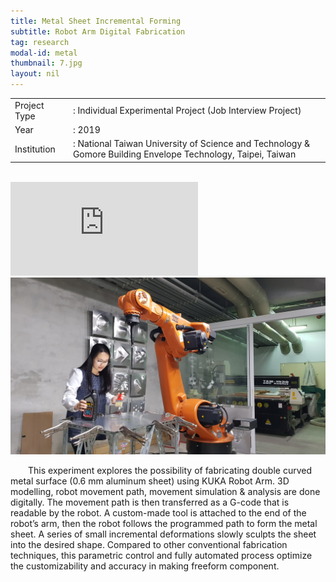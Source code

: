 ```yaml
---
title: Metal Sheet Incremental Forming
subtitle: Robot Arm Digital Fabrication
tag: research
modal-id: metal
thumbnail: 7.jpg
layout: nil
---
```

<table class="table__research">
    <tbody>
        <tr>
            <td>
                Project Type&nbsp;&nbsp;&nbsp;
            </td>
            <td>
                : Individual Experimental Project (Job Interview Project)
            </td>
        </tr>
        <tr>
            <td>
                Year
            </td>
            <td>
                : 2019 
            </td>
        </tr>
        <tr>
            <td>
                Institution
            </td>
            <td>
                : National Taiwan University of Science and Technology & Gomore Building Envelope Technology, Taipei, Taiwan
            </td>
        </tr>
    </tbody>
</table>
<br>

<div class="video-container">
<iframe  src="https://www.youtube.com/embed/0O0DgZ5RrAg" frameborder="0" allow="accelerometer; autoplay; encrypted-media; gyroscope; picture-in-picture" allowfullscreen></iframe>
 </div>
<img src="images/portfolio/7/7A.jpg" class="img-responsive img-centered" alt="elisabeth with KUKA">
<br>

&emsp;&emsp;This experiment explores the possibility of fabricating double curved metal surface (0.6 mm aluminum sheet) using KUKA Robot Arm. 3D modelling, robot movement path, movement simulation & analysis are done digitally. The movement path is then transferred as a G-code that is readable by the robot. A custom-made tool is attached to the end of the robot’s arm, then the robot follows the programmed path to form the metal sheet. A series of small incremental deformations slowly sculpts the sheet into the desired shape. Compared to other conventional fabrication techniques, this parametric control and fully automated process optimize the customizability and accuracy in making freeform component.